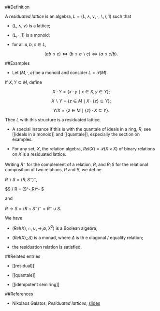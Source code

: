 



##Definition

A _residuated lattice_ is an algebra, $L=(L,\wedge,\vee, \cdot, \backslash, /,1)$ such that

* $(L,\wedge,\vee)$ is a lattice;

* $(L,\cdot,1)$ is a monoid;

* for all $a,b,c\in L$,

$$(ab\le c)\Leftrightarrow (b\le a \backslash c)\Leftrightarrow (a\le c / b).$$

##Examples

* Let $(M,\cdot, e)$ be a monoid and consider $L=\mathcal{P}(M)$.

If $X, Y\subseteq M$, define 

$$X\cdot Y=\{x\cdot y\mid x\in X, y\in Y\};$$

$$X\backslash Y = \{z\in M\mid X\cdot\{z\}\subseteq Y\};$$

$$Y/ X= \{z\in M\mid \{z\}\cdot X\subseteq Y\}.$$

Then $L$ with this structure is a residuated lattice. 

* A special instance if this is with the quantale of ideals in a ring, $R$; see [[ideals in a monoid]] and [[quantale]], especially the section on examples.

* For any set, $X$, the relation algebra, $Rel(X)=\mathcal{P}(X\times X)$ of binary relations on $X$ is a residuated lattice.

Writing $R^-$ for the complement of a relation, $R$, and $R;S$ for the relational composition of two relations, $R$ and $S$, we define

$R \backslash S = (R;S^-)^- ,$ 

$S / R = (S^-;R)^- $

and

 $R\to S= (R\cap S^-)^- = R^-\cup S.$

We have

* $(Rel(X), \cap,\cup,\to, \emptyset, X^2)$ is a Boolean algebra,

*  $(Rel(X), ; \Delta)$ is a monad, where $\Delta$ is th e diagonal / equality relation;

* the residuation relation is satisfied.

##Related entries

* [[residual]]

* [[quantale]]

* [[idempotent semiring]]

##References

* Nikolaos Galatos, _Residuated lattices_, [slides](https://www2.karlin.mff.cuni.cz/~ssaos/2008/ResiduatedLatticesTutorial.pdf)
